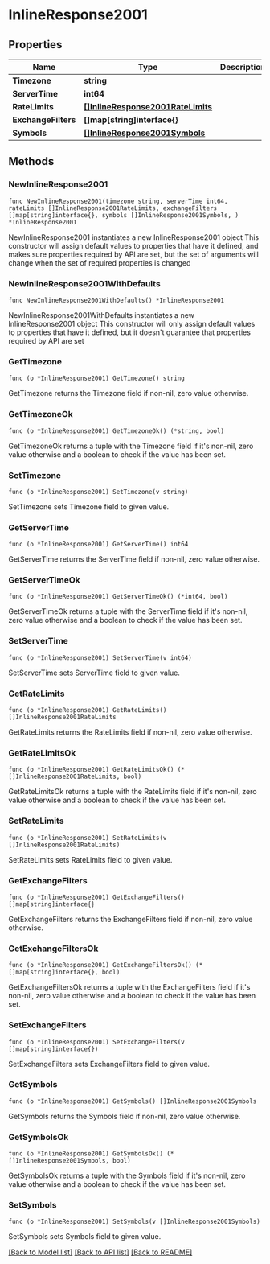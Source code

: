 # InlineResponse2001

## Properties

Name | Type | Description | Notes
------------ | ------------- | ------------- | -------------
**Timezone** | **string** |  | 
**ServerTime** | **int64** |  | 
**RateLimits** | [**[]InlineResponse2001RateLimits**](InlineResponse2001RateLimits.md) |  | 
**ExchangeFilters** | **[]map[string]interface{}** |  | 
**Symbols** | [**[]InlineResponse2001Symbols**](InlineResponse2001Symbols.md) |  | 

## Methods

### NewInlineResponse2001

`func NewInlineResponse2001(timezone string, serverTime int64, rateLimits []InlineResponse2001RateLimits, exchangeFilters []map[string]interface{}, symbols []InlineResponse2001Symbols, ) *InlineResponse2001`

NewInlineResponse2001 instantiates a new InlineResponse2001 object
This constructor will assign default values to properties that have it defined,
and makes sure properties required by API are set, but the set of arguments
will change when the set of required properties is changed

### NewInlineResponse2001WithDefaults

`func NewInlineResponse2001WithDefaults() *InlineResponse2001`

NewInlineResponse2001WithDefaults instantiates a new InlineResponse2001 object
This constructor will only assign default values to properties that have it defined,
but it doesn't guarantee that properties required by API are set

### GetTimezone

`func (o *InlineResponse2001) GetTimezone() string`

GetTimezone returns the Timezone field if non-nil, zero value otherwise.

### GetTimezoneOk

`func (o *InlineResponse2001) GetTimezoneOk() (*string, bool)`

GetTimezoneOk returns a tuple with the Timezone field if it's non-nil, zero value otherwise
and a boolean to check if the value has been set.

### SetTimezone

`func (o *InlineResponse2001) SetTimezone(v string)`

SetTimezone sets Timezone field to given value.


### GetServerTime

`func (o *InlineResponse2001) GetServerTime() int64`

GetServerTime returns the ServerTime field if non-nil, zero value otherwise.

### GetServerTimeOk

`func (o *InlineResponse2001) GetServerTimeOk() (*int64, bool)`

GetServerTimeOk returns a tuple with the ServerTime field if it's non-nil, zero value otherwise
and a boolean to check if the value has been set.

### SetServerTime

`func (o *InlineResponse2001) SetServerTime(v int64)`

SetServerTime sets ServerTime field to given value.


### GetRateLimits

`func (o *InlineResponse2001) GetRateLimits() []InlineResponse2001RateLimits`

GetRateLimits returns the RateLimits field if non-nil, zero value otherwise.

### GetRateLimitsOk

`func (o *InlineResponse2001) GetRateLimitsOk() (*[]InlineResponse2001RateLimits, bool)`

GetRateLimitsOk returns a tuple with the RateLimits field if it's non-nil, zero value otherwise
and a boolean to check if the value has been set.

### SetRateLimits

`func (o *InlineResponse2001) SetRateLimits(v []InlineResponse2001RateLimits)`

SetRateLimits sets RateLimits field to given value.


### GetExchangeFilters

`func (o *InlineResponse2001) GetExchangeFilters() []map[string]interface{}`

GetExchangeFilters returns the ExchangeFilters field if non-nil, zero value otherwise.

### GetExchangeFiltersOk

`func (o *InlineResponse2001) GetExchangeFiltersOk() (*[]map[string]interface{}, bool)`

GetExchangeFiltersOk returns a tuple with the ExchangeFilters field if it's non-nil, zero value otherwise
and a boolean to check if the value has been set.

### SetExchangeFilters

`func (o *InlineResponse2001) SetExchangeFilters(v []map[string]interface{})`

SetExchangeFilters sets ExchangeFilters field to given value.


### GetSymbols

`func (o *InlineResponse2001) GetSymbols() []InlineResponse2001Symbols`

GetSymbols returns the Symbols field if non-nil, zero value otherwise.

### GetSymbolsOk

`func (o *InlineResponse2001) GetSymbolsOk() (*[]InlineResponse2001Symbols, bool)`

GetSymbolsOk returns a tuple with the Symbols field if it's non-nil, zero value otherwise
and a boolean to check if the value has been set.

### SetSymbols

`func (o *InlineResponse2001) SetSymbols(v []InlineResponse2001Symbols)`

SetSymbols sets Symbols field to given value.



[[Back to Model list]](../README.md#documentation-for-models) [[Back to API list]](../README.md#documentation-for-api-endpoints) [[Back to README]](../README.md)


